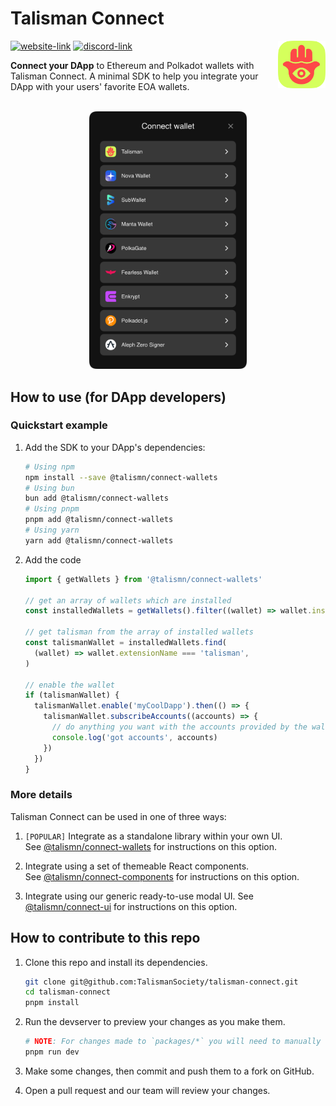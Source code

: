 # Talisman Connect

<img src="talisman.svg" alt="Talisman" width="15%" align="right" />

[![website-link](https://img.shields.io/website?label=docs&style=flat-square&up_message=online&url=https%3A%2F%2Ftalismansociety.github.io%2Ftalisman-connect)](https://talismansociety.github.io/talisman-connect)
[![discord-link](https://img.shields.io/discord/858891448271634473?logo=discord&logoColor=white&style=flat-square)](https://discord.gg/talisman)

**Connect your DApp** to Ethereum and Polkadot wallets with Talisman Connect. A minimal SDK to help you integrate your DApp with your users' favorite EOA wallets.

<br />

<div align="center">
  <img src="preview.png" alt="Talisman Connect Preview" width="50%" />
</div>

## How to use (for DApp developers)

### Quickstart example

1. Add the SDK to your DApp's dependencies:

   ```bash
   # Using npm
   npm install --save @talismn/connect-wallets
   # Using bun
   bun add @talismn/connect-wallets
   # Using pnpm
   pnpm add @talismn/connect-wallets
   # Using yarn
   yarn add @talismn/connect-wallets
   ```

1. Add the code

   ```ts
   import { getWallets } from '@talismn/connect-wallets'

   // get an array of wallets which are installed
   const installedWallets = getWallets().filter((wallet) => wallet.installed)

   // get talisman from the array of installed wallets
   const talismanWallet = installedWallets.find(
     (wallet) => wallet.extensionName === 'talisman',
   )

   // enable the wallet
   if (talismanWallet) {
     talismanWallet.enable('myCoolDapp').then(() => {
       talismanWallet.subscribeAccounts((accounts) => {
         // do anything you want with the accounts provided by the wallet
         console.log('got accounts', accounts)
       })
     })
   }
   ```

### More details

Talisman Connect can be used in one of three ways:

1. `[POPULAR]` Integrate as a standalone library within your own UI.  
   See [@talismn/connect-wallets](https://github.com/TalismanSociety/talisman-connect/tree/main/packages/connect-wallets) for instructions on this option.

1. Integrate using a set of themeable React components.  
   See [@talismn/connect-components](https://github.com/TalismanSociety/talisman-connect/tree/main/packages/connect-components) for instructions on this option.

1. Integrate using our generic ready-to-use modal UI.
   See [@talismn/connect-ui](https://github.com/TalismanSociety/talisman-connect/tree/main/packages/connect-ui) for instructions on this option.

## How to contribute to this repo

1. Clone this repo and install its dependencies.

   ```bash
   git clone git@github.com:TalismanSociety/talisman-connect.git
   cd talisman-connect
   pnpm install
   ```

1. Run the devserver to preview your changes as you make them.

   ```bash
   # NOTE: For changes made to `packages/*` you will need to manually quit and restart the devserver
   pnpm run dev
   ```

1. Make some changes, then commit and push them to a fork on GitHub.
1. Open a pull request and our team will review your changes.
